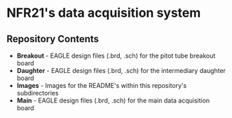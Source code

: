 # NFR21's data acquisition system

Repository Contents
-------------------
* **Breakout** - EAGLE design files (.brd, .sch) for the pitot tube breakout board
* **Daughter** - EAGLE design files (.brd, .sch) for the intermediary daughter board
* **Images** - Images for the README's within this repository's subdirectories
* **Main** - EAGLE design files (.brd, .sch) for the main data acquisition board
